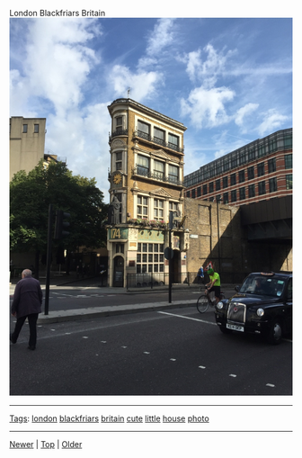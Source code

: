 <!--
title: London Blackfriars Britain
date: 2020-06-28T14:57:48.979Z
tags: london, blackfriars, britain, cute, little, house, photo
-->










London Blackfriars Britain
![](127862031617-0.jpg)

<!--BOTTOM-POST-NAVIGATION-->
---

[Tags](tags.md): [london](tag-london.md) [blackfriars](tag-blackfriars.md) [britain](tag-britain.md) [cute](tag-cute.md) [little](tag-little.md) [house](tag-house.md) [photo](tag-photo.md)

---

[Newer](127019931837.md) | [Top](index.md) | [Older](127862076112.md)